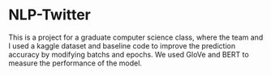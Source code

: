 # NLP-Twitter

This is a project for a graduate computer science class, where the team and I used a kaggle dataset and baseline code to improve the prediction accuracy by modifying batchs and epochs. We used GloVe and BERT to measure the performance of the model. 

